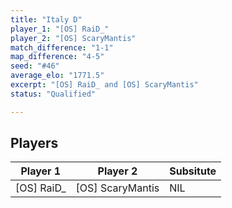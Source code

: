 ```yaml
---
title: "Italy D"
player_1: "[OS] RaiD_"
player_2: "[OS] ScaryMantis"
match_difference: "1-1"
map_difference: "4-5"
seed: "#46"
average_elo: "1771.5"
excerpt: "[OS] RaiD_ and [OS] ScaryMantis"
status: "Qualified"

---
```

## Players

| Player 1 | Player 2 | Subsitute |
| -- | -- | -- |
| [OS] RaiD_ | [OS] ScaryMantis | NIL |
